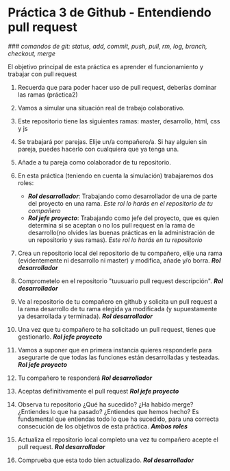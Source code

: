 # Práctica 3 de Github - Entendiendo pull request
*### comandos de git: status, add, commit, push, pull, rm, log, branch, checkout, merge*

El objetivo principal de esta práctica es aprender el funcionamiento y trabajar con pull request

1. Recuerda que para poder hacer uso de pull request, deberías dominar las ramas (práctica2)
   
2. Vamos a simular una situación real de trabajo colaborativo.
   
3. Este repositorio tiene las siguientes ramas: master, desarrollo, html, css y js
   
4. Se trabajará por parejas. Elije un/a compañero/a. Si hay alguien sin pareja, puedes hacerlo con cualquiera que ya tenga una.
   
5. Añade a tu pareja como colaborador de tu repositorio.
   
6. En esta práctica (teniendo en cuenta la simulación) trabajaremos dos roles:
   - ***Rol desarrollador***: Trabajando como desarrollador de una de parte del proyecto en una rama. *Este rol lo harás en el repositorio de tu compañero*
   - ***Rol jefe proyecto***: Trabajando como jefe del proyecto, que es quien determina si se aceptan o no los pull request en la rama de desarrollo(no olvides las buenas prácticas en la administración de un repositorio y sus ramas). *Este rol lo harás en tu repositorio*

7. Crea un repositorio local del repositorio de tu compañero, elije una rama (evidentemente ni desarrollo ni master) y modifica, añade y/o borra. ***Rol desarrollador***
   
8. Comprometelo en el repositorio "tuusuario pull request descripción". ***Rol desarrollador***
   
9.  Ve al repositorio de tu compañero en github y solicita un pull request a la rama desarrollo de tu rama elegida ya modificada (y supuestamente ya desarrollada y terminada). ***Rol desarrollador***

10. Una vez que tu compañero te ha solicitado un pull request, tienes que gestionarlo. ***Rol jefe proyecto***
    
11. Vamos a suponer que en primera instancia quieres responderle para asegurarte de que todas las funciones están desarrolladas y testeadas. ***Rol jefe proyecto***
    
12. Tu compañero te responderá ***Rol desarrollador***
    
13. Aceptas definitivamente el pull request ***Rol jefe proyecto***

14. Observa tu repositorio ¿Qué ha sucedido? ¿Ha habido merge? ¿Entiendes lo que ha pasado? ¿Entiendes que hemos hecho? Es fundamental que entiendas todo lo que ha sucedido, para una correcta consecución de los objetivos de esta práctica. ***Ambos roles***
    
15. Actualiza el repositorio local completo una vez tu compañero acepte el pull request. ***Rol desarrollador***
    
16. Comprueba que esta todo bien actualizado. ***Rol desarrollador***